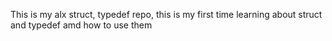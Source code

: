 This is my alx struct, typedef repo, this is my first time learning about struct and typedef amd how to use them
